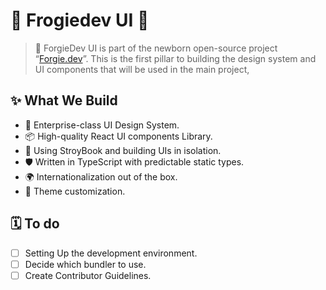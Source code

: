# 🎨 Frogiedev UI 🎨

> 🎯 ForgieDev UI is part of the newborn open-source project “[Forgie.dev](https://forgie.dev)”. This is the first pillar to building the design system and UI components that will be used in the main project,
>

## ✨ What We Build
- 🌈 Enterprise-class UI Design System.
- 📦 High-quality React UI components Library.
- 🔖 Using StroyBook and building UIs in isolation.
- 🛡 Written in TypeScript with predictable static types.
- 🌍 Internationalization out of the box.
- 🎨 Theme customization.
## 🗓️ To do

- [ ]  Setting Up the development environment.
- [ ]  Decide which bundler to use.
- [ ]  Create Contributor Guidelines.